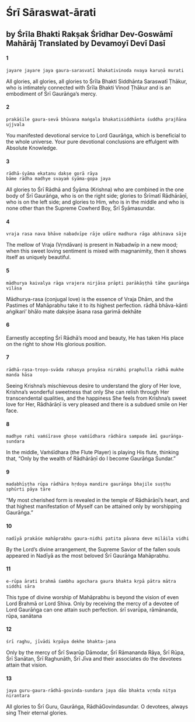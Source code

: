 # Śrī Sāraswat-ārati

## by Śrīla Bhakti Rakṣak Śrīdhar Dev-Goswāmī Mahārāj Translated by Devamoyī Devī Dasī

#### 1

    jayare jayare jaya gaura-sarasvatī bhakativinoda nvaya karuṇā murati

All glories, all glories, all glories to Śrīla Bhakti Siddhānta Saraswatī Ṭhākur, who is intimately connected with Śrīla Bhakti Vinod Ṭhākur and is an embodiment of Śrī Gaurāṅga’s mercy.

#### 2

    prakāśile gaura-sevā bhūvana maṅgala bhakatisiddhānta śuddha prajñāna ujjvala

You  manifested  devotional  service  to  Lord Gaurāṅga, which is beneficial to the whole universe. Your pure devotional conclusions are effulgent with Absolute Knowledge.

#### 3

    rādhā-śyāma ekatanu dakṣe gorā rāya
    bāme rādha madhye svayaṁ śyāma-gopa jaya

All glories to Śrī Rādhā and Śyāma (Krishna) who are combined in the one body of Śrī Gaurāṅga, who is on the right side; glories to Śrīmatī Rādhārāṇī, who is on the left side; and glories to Him, who is in the middle and who is none other than the Supreme Cowherd Boy, Śrī Śyāmasundar.

#### 4

    vraja rasa nava bhāve nabadvīpe rāje udāre madhura rāga abhinava sāje

The mellow of Vraja (Vṛndāvan) is present in Nabadwīp in a new mood; when this sweet loving sentiment is mixed with magnanimity, then it shows itself as uniquely beautiful.

#### 5

    mādhurya kaivalya rāga vrajera nirjāsa prāpti parākāṣṭhā tāhe gaurāṅga vilāsa

Mādhurya-rasa (conjugal love) is the essence of Vraja Dhām, and the Pastimes of Mahāprabhu take it to its highest perfection.
rādhā bhāva-kānti aṅgikari’ bhālo mate dakṣiṇe āsana rasa garimā dekhāte

#### 6


Earnestly accepting Śrī Rādhā’s mood and beauty, He has taken His place on the right to show His glorious position.

#### 7

    rādhā-rasa-troyo-svāda rahasya proyāsa nirakhi praphulla rādhā mukhe manda hāsa

Seeing Krishna’s mischievous desire to understand the glory of Her love, Krishna’s wonderful sweetness that only She can relish through Her transcendental qualities, and the happiness She feels from Krishna’s sweet love for Her, Rādhārāṇī is very pleased and there is a subdued smile on Her face.

#### 8

    madhye rahi vaṁśīrave ghoṣe vaṁśīdhara rādhāra sampade āmī gaurāṅga-sundara

In the middle, Vaṁśīdhara (the Flute Player) is playing His flute, thinking that, “Only by the wealth of Rādhārāṇī do I become Gaurāṅga Sundar.”

#### 9

    madabhīṣṭha rūpa rādhāra hṛdoya mandire gaurāṅga bhajile suṣṭhu sphūrti pāya tāre

“My most cherished form is revealed in the temple of Rādhārāṇī’s heart, and that highest manifestation of Myself can be attained only by worshipping Gaurāṅga.”

#### 10

    nadīyā prakāśe mahāprabhu gaura-nidhi patita pāvana deve milāila vidhi

By the Lord’s divine arrangement, the Supreme Savior of the fallen souls appeared in Nadīyā as the most beloved Śrī Gaurāṅga Mahāprabhu.

#### 11

    e-rūpa ārati brahmā śambhu agochara gaura bhakta kṛpā pātra mātra siddhi sāra

This type of divine worship of Mahāprabhu is beyond the vision of even Lord Brahmā or Lord Shiva. Only by receiving the mercy of a devotee of Lord Gaurāṅga can one attain such perfection.
śrī svarūpa, rāmānanda, rūpa, sanātana

#### 12

    śrī raghu, jīvādi kṛpāya dekhe bhakta-jana

Only by the mercy of Śrī Swarūp Dāmodar, Śrī Rāmananda Rāya, Śrī Rūpa, Śrī Sanātan, Śrī Raghunāth, Śrī Jīva and their associates do the devotees attain that vision.

#### 13

    jaya guru-gaura-rādhā-govinda-sundara jaya dāo bhakta vṛnda nitya nirantara

All glories to Śrī Guru, Gaurāṅga, RādhāGovindasundar. O devotees, always sing Their eternal glories.

